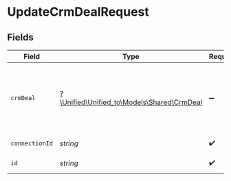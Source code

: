 # UpdateCrmDealRequest


## Fields

| Field                                                                        | Type                                                                         | Required                                                                     | Description                                                                  |
| ---------------------------------------------------------------------------- | ---------------------------------------------------------------------------- | ---------------------------------------------------------------------------- | ---------------------------------------------------------------------------- |
| `crmDeal`                                                                    | [?\Unified\Unified_to\Models\Shared\CrmDeal](../../Models/Shared/CrmDeal.md) | :heavy_minus_sign:                                                           | A deal represents an opportunity with companies and/or contacts              |
| `connectionId`                                                               | *string*                                                                     | :heavy_check_mark:                                                           | ID of the connection                                                         |
| `id`                                                                         | *string*                                                                     | :heavy_check_mark:                                                           | ID of the Deal                                                               |